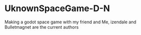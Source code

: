 # UknownSpaceGame-D-N

Making a godot space game with my friend and Me, izendale and Bulletmagnet are the current authors
